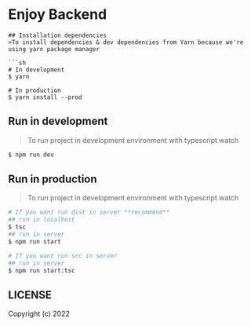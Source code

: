 # Enjoy Backend

```
## Installation dependencies
>To install dependencies & dev dependencies from Yarn because we're using yarn package manager 

```sh
# In development
$ yarn

# In production
$ yarn install --prod
```
## Run in development
> To run project in development environment with typescript watch 

```sh
$ npm run dev
```
## Run in production
> To run project in development environment with typescript watch 

```sh
# If you want run dist in server **recommend**
## run in localhost 
$ tsc
## run in server
$ npm run start
```
```sh
# If you want run src in server
## run in server
$ npm run start:tsc
```

## LICENSE
Copyright (c) 2022
